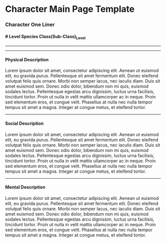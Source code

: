 # Character Main Page Template
### Character One Liner
#### \# Level Species Class(Sub-Class)<sub>Level</sub>
---

---
#### Physical Description

Lorem ipsum dolor sit amet, consectetur adipiscing elit. Aenean ut euismod elit, eu gravida purus. Pellentesque sit amet fermentum elit. Donec eleifend volutpat felis quis ornare. Morbi non semper lacus, nec iaculis diam. Duis sit amet euismod sem. Donec odio dolor, bibendum non mi quis, euismod sodales lectus. Pellentesque egestas arcu dignissim, luctus urna facilisis, tincidunt tortor. Proin ut nulla in velit mattis ullamcorper ac in neque. Proin sed elementum eros, et congue velit. Phasellus at nulla nec nulla tempor tempus sit amet a magna. Integer at congue metus, et eleifend tortor. 

---
#### Social Description

Lorem ipsum dolor sit amet, consectetur adipiscing elit. Aenean ut euismod elit, eu gravida purus. Pellentesque sit amet fermentum elit. Donec eleifend volutpat felis quis ornare. Morbi non semper lacus, nec iaculis diam. Duis sit amet euismod sem. Donec odio dolor, bibendum non mi quis, euismod sodales lectus. Pellentesque egestas arcu dignissim, luctus urna facilisis, tincidunt tortor. Proin ut nulla in velit mattis ullamcorper ac in neque. Proin sed elementum eros, et congue velit. Phasellus at nulla nec nulla tempor tempus sit amet a magna. Integer at congue metus, et eleifend tortor. 

---
#### Mental Description

Lorem ipsum dolor sit amet, consectetur adipiscing elit. Aenean ut euismod elit, eu gravida purus. Pellentesque sit amet fermentum elit. Donec eleifend volutpat felis quis ornare. Morbi non semper lacus, nec iaculis diam. Duis sit amet euismod sem. Donec odio dolor, bibendum non mi quis, euismod sodales lectus. Pellentesque egestas arcu dignissim, luctus urna facilisis, tincidunt tortor. Proin ut nulla in velit mattis ullamcorper ac in neque. Proin sed elementum eros, et congue velit. Phasellus at nulla nec nulla tempor tempus sit amet a magna. Integer at congue metus, et eleifend tortor. 
